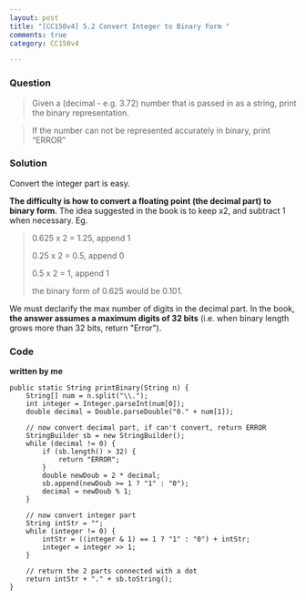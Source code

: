 ```yaml
---
layout: post
title: "[CC150v4] 5.2 Convert Integer to Binary Form "
comments: true
category: CC150v4

---
```


### Question

> Given a (decimal - e.g. 3.72) number that is passed in as a string, print the binary representation. 

> If the number can not be represented accurately in binary, print “ERROR” 

### Solution

Convert the integer part is easy. 

__The difficulty is how to convert a floating point (the decimal part) to binary form__. The idea suggested in the book is to keep x2, and subtract 1 when necessary. Eg. 

> 0.625 x 2 = 1.25, append 1
>
> 0.25 x 2 = 0.5, append 0
>
> 0.5 x 2 = 1, append 1
>
> the binary form of 0.625 would be 0.101.

We must declarify the max number of digits in the decimal part. In the book, __the answer assumes a maximum digits of 32 bits__ (i.e. when binary length grows more than 32 bits, return "Error"). 

### Code

__written by me__

	public static String printBinary(String n) {
		String[] num = n.split("\\.");
		int integer = Integer.parseInt(num[0]);
		double decimal = Double.parseDouble("0." + num[1]);

		// now convert decimal part, if can't convert, return ERROR
		StringBuilder sb = new StringBuilder();
		while (decimal != 0) {
			if (sb.length() > 32) {
				return "ERROR";
			}
			double newDoub = 2 * decimal;
			sb.append(newDoub >= 1 ? "1" : "0");
			decimal = newDoub % 1;
		}

		// now convert integer part
		String intStr = "";
		while (integer != 0) {
			intStr = ((integer & 1) == 1 ? "1" : "0") + intStr;
			integer = integer >> 1;
		}

		// return the 2 parts connected with a dot
		return intStr + "." + sb.toString();
	}
